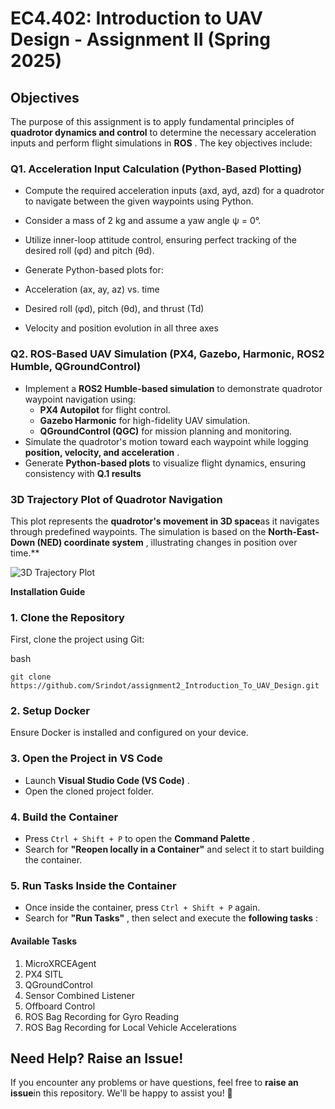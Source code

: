 # EC4.402: Introduction to UAV Design - Assignment II (Spring 2025)

## **Objectives**

The purpose of this assignment is to apply fundamental principles of **quadrotor dynamics and control** to determine the necessary acceleration inputs and perform flight simulations in  **ROS** . The key objectives include:

### **Q1. Acceleration Input Calculation (Python-Based Plotting)**

- Compute the required acceleration inputs (axd, ayd, azd) for a quadrotor to navigate between the given waypoints using Python.

- Consider a mass of 2 kg and assume a yaw angle ψ = 0°.

- Utilize inner-loop attitude control, ensuring perfect tracking of the desired roll (φd) and pitch (θd).

- Generate Python-based plots for:

- Acceleration (ax, ay, az) vs. time

- Desired roll (φd), pitch (θd), and thrust (Td)

- Velocity and position evolution in all three axes

### **Q2. ROS-Based UAV Simulation (PX4, Gazebo, Harmonic, ROS2 Humble, QGroundControl)**

* Implement a **ROS2 Humble-based simulation** to demonstrate quadrotor waypoint navigation using:
  * **PX4 Autopilot** for flight control.
  * **Gazebo Harmonic** for high-fidelity UAV simulation.
  * **QGroundControl (QGC)** for mission planning and monitoring.
* Simulate the quadrotor's motion toward each waypoint while logging  **position, velocity, and acceleration** .
* Generate **Python-based plots** to visualize flight dynamics, ensuring consistency with **Q.1 results**

### 3D Trajectory Plot of Quadrotor Navigation

This plot represents the **quadrotor's movement in 3D space**as it navigates through predefined waypoints. The simulation is based on the  **North-East-Down (NED) coordinate system** , illustrating changes in position over time.**

![3D Trajectory Plot](results_ROS_test/ROS_3D_Trajectory_Mission_A.png)

**Installation Guide**

### **1. Clone the Repository**

First, clone the project using Git:

bash

```
git clone https://github.com/Srindot/assignment2_Introduction_To_UAV_Design.git
```

### **2. Setup Docker**

Ensure Docker is installed and configured on your device.

### **3. Open the Project in VS Code**

* Launch  **Visual Studio Code (VS Code)** .
* Open the cloned project folder.

### **4. Build the Container**

* Press `Ctrl + Shift + P` to open the  **Command Palette** .
* Search for **"Reopen locally in a Container"** and select it to start building the container.

### **5. Run Tasks Inside the Container**

* Once inside the container, press `Ctrl + Shift + P` again.
* Search for  **"Run Tasks"** , then select and execute the  **following tasks** :

#### **Available Tasks**

1. MicroXRCEAgent
2. PX4 SITL
3. QGroundControl
4. Sensor Combined Listener
5. Offboard Control
6. ROS Bag Recording for Gyro Reading
7. ROS Bag Recording for Local Vehicle Accelerations

## **Need Help? Raise an Issue!**

If you encounter any problems or have questions, feel free to **raise an issue**in this repository. We'll be happy to assist you! 🚀
